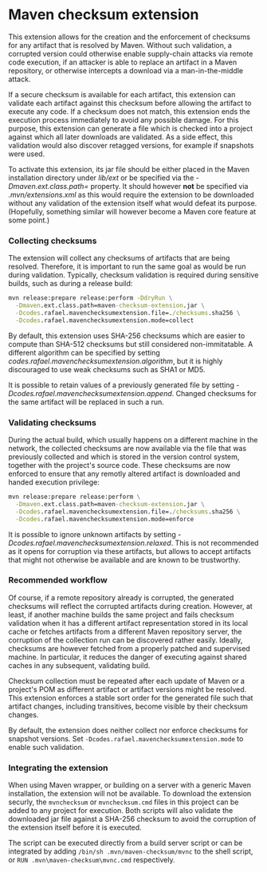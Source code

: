 # Maven checksum extension

This extension allows for the creation and the enforcement of checksums for any artifact that is resolved by Maven. Without such validation, 
a corrupted version could otherwise enable supply-chain attacks via remote code execution, if an attacker is able to replace an artifact in 
a Maven repository, or otherwise intercepts a download via a man-in-the-middle attack. 

If a secure checksum is available for each artifact, this extension can validate each artifact against this checksum before allowing the
artifact to execute any code. If a checksum does not match, this extension ends the execution process immediately to avoid any possible
damage. For this purpose, this extension can generate a file which is checked into a project against which all later downloads are validated.
As a side effect, this validation would also discover retagged versions, for example if snapshots were used.

To activate this extension, its jar file should be either placed in the Maven installation directory under *lib/ext* or be specified via the 
*-Dmaven.ext.class.path=<extension>* property. It should however **not** be specified via *.mvn/extensions.xml* as this would require the
extension to be downloaded without any validation of the extension itself what would defeat its purpose. (Hopefully, something similar will
however become a Maven core feature at some point.)

### Collecting checksums

The extension will collect any checksums of artifacts that are being resolved. Therefore, it is important to run the same goal as would
be run during validation. Typically, checksum validation is required during sensitive builds, such as during a release build:

```cmd
mvn release:prepare release:perform -DdryRun \
  -Dmaven.ext.class.path=maven-checksum-extension.jar \
  -Dcodes.rafael.mavenchecksumextension.file=./checksums.sha256 \
  -Dcodes.rafael.mavenchecksumextension.mode=collect
```

By default, this extension uses SHA-256 checksums which are easier to compute than SHA-512 checksums but still considered non-immitatable.
A different algorithm can be specified by setting *codes.rafael.mavenchecksumextension.algorithm*, but it is highly discouraged to use 
weak checksums such as SHA1 or MD5.

It is possible to retain values of a previously generated file by setting *-Dcodes.rafael.mavenchecksumextension.append*. Changed checksums
for the same artifact will be replaced in such a run.

### Validating checksums

During the actual build, which usually happens on a different machine in the network, the collected checksums are now available via the 
file that was previously collected and which is stored in the version control system, together with the project's source code. These
checksums are now enforced to ensure that any remotly altered artifact is downloaded and handed execution privilege:

```cmd
mvn release:prepare release:perform \
  -Dmaven.ext.class.path=maven-checksum-extension.jar \
  -Dcodes.rafael.mavenchecksumextension.file=./checksums.sha256 \
  -Dcodes.rafael.mavenchecksumextension.mode=enforce
```

It is possible to ignore unknown artifacts by setting *-Dcodes.rafael.mavenchecksumextension.relaxed*. This is not recommended as it opens
for corruption via these artifacts, but allows to accept artifacts that might not otherwise be available and are known to be trustworthy.

### Recommended workflow

Of course, if a remote repository already is corrupted, the generated checksums will reflect the corrupted artifacts during creation. 
However, at least, if another machine builds the same project and fails checksum validation when it has a different artifact representation
stored in its local cache or fetches artifacts from a different Maven repository server, the corruption of the collection run can be 
discovered rather easily. Ideally, checksums are however fetched from a properly patched and supervised machine. In particular, it reduces
the danger of executing against shared caches in any subsequent, validating build.

Checksum collection must be repeated after each update of Maven or a project's POM as different artifact or artifact versions might be resolved.
This extension enforces a stable sort order for the generated file such that artifact changes, including transitives, become visible by their
checksum changes.

By default, the extension does neither collect nor enforce checksums for snapshot versions. Set `-Dcodes.rafael.mavenchecksumextension.mode`
to enable such validation.

### Integrating the extension

When using Maven wrapper, or building on a server with a generic Maven installation, the extension will not be available. To download the 
extension securly, the `mvnchecksum` or `mvnchecksum.cmd` files in this project can be added to any project for execution. Both scripts
will also validate the downloaded jar file against a SHA-256 checksum to avoid the corruption of the extension itself before it is executed.

The script can be executed directly from a build server script or can be integrated by adding `/bin/sh .mvn/maven-checksum/mvnc` to the
shell script, or `RUN .mvn\maven-checksum\mvnc.cmd` respectively.
